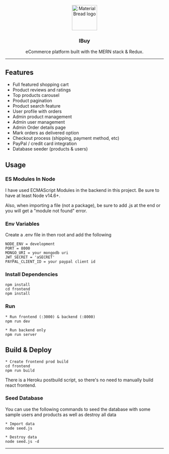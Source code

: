 <p align="center">
  <img width="80" src="https://res.cloudinary.com/dd5a8yar0/image/upload/v1657272635/ghost-g9fc98e6d0_1280_byheet.png" alt="Material Bread logo">
</p>

<h3 align="center">lBuy</h3>
<p align = "center">eCommerce platform built with the MERN stack &amp; Redux.
</p>

---

## Features
* Full featured shopping cart
* Product reviews and ratings
* Top products carousel
* Product pagination
* Product search feature
* User profile with orders
* Admin product management
* Admin user management
* Admin Order details page
* Mark orders as delivered option
* Checkout process (shipping, payment method, etc)
* PayPal / credit card integration
* Database seeder (products & users)



## Usage

### ES Modules In Node

I have used ECMAScript Modules in the backend in this project. Be sure to have at least Node v14.6+.

Also, when importing a file (not a package), be sure to add .js at the end or you will get a "module not found" error.

### Env Variables

Create a .env file in then root and add the following

```text
NODE_ENV = development
PORT = 8000
MONGO_URI = your mongodb uri
JWT_SECRET = 'aSECRET'
PAYPAL_CLIENT_ID = your paypal client id
```

### Install Dependencies

```text
npm install
cd frontend
npm install
```

### Run

```text
* Run frontend (:3000) & backend (:8000)
npm run dev

* Run backend only
npm run server
```

## Build & Deploy

```text
* Create frontend prod build
cd frontend
npm run build
```

There is a Heroku postbuild script, so there's no need to manually build react frontend.

### Seed Database

You can use the following commands to seed the database with some sample users and products as well as destroy all data

```text
* Import data
node seed.js

* Destroy data
node seed.js -d
```

---

